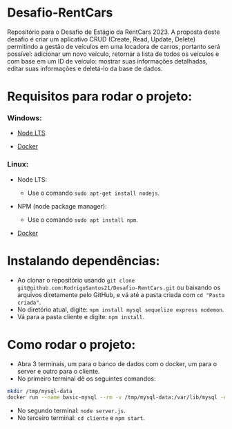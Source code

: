 # Desafio-RentCars
Repositório para o Desafio de Estágio da RentCars 2023. A proposta deste desafio é criar um aplicativo CRUD (Create, Read, Update, Delete) permitindo a gestão de veículos em uma locadora de carros, portanto será possível: adicionar um novo veículo, retornar a lista de todos os veículos e com base em um ID de veículo: mostrar suas informações detalhadas, editar suas informações e deletá-lo da base de dados.

# Requisitos para rodar o projeto:

### Windows:
- [Node LTS](https://nodejs.org/en)
  
- [Docker](https://docs.docker.com/desktop/install/windows-install/)

### Linux:
- Node LTS:
  - Use o comando `sudo apt-get install nodejs`.

- NPM (node package manager):
  - Use o comando `sudo apt install npm`.

- [Docker](https://dev.to/0xkoji/install-docker-on-wsl2-2ma5)

# Instalando dependências:

- Ao clonar o repositório usando `git clone git@github.com:RodrigoSantos21/Desafio-RentCars.git` ou baixando os arquivos diretamente pelo GitHub, e vá até a pasta criada com `cd "Pasta criada"`.
- No diretório atual, digite: `npm install mysql sequelize express nodemon`.
- Vá para a pasta cliente e digite: `npm install`.

# Como rodar o projeto:

- Abra 3 terminais, um para o banco de dados com o docker, um para o server e outro para o cliente.
- No primeiro terminal dê os seguintes comandos:
```bash
mkdir /tmp/mysql-data
docker run --name basic-mysql --rm -v /tmp/mysql-data:/var/lib/mysql -e MYSQL_ROOT_PASSWORD=ANSKk08aPEDbFjDO -e MYSQL_DATABASE=testing -p 3307:3306 -it mysql:8.0
```
- No segundo terminal: `node server.js`.
- No terceiro terminal: `cd cliente` e `npm start`.